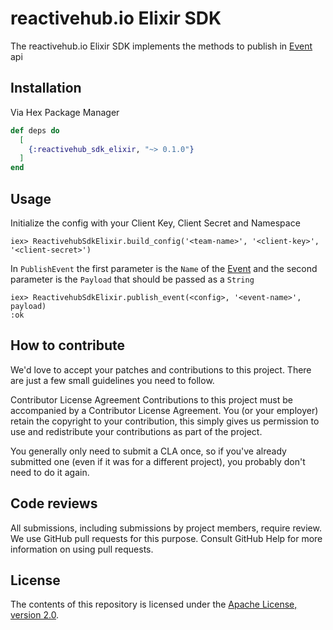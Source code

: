 # reactivehub.io Elixir SDK

The reactivehub.io Elixir SDK implements the methods to publish in [Event](https://docs.reactivehub.io/guide/events) api

## Installation

Via Hex Package Manager
```elixir
def deps do
  [
    {:reactivehub_sdk_elixir, "~> 0.1.0"}
  ]
end
```

## Usage

Initialize the config with your Client Key, Client Secret and Namespace

```
iex> ReactivehubSdkElixir.build_config('<team-name>', '<client-key>', '<client-secret>')
```

In ```PublishEvent``` the first parameter is the ```Name``` of the [Event](https://docs.reactivehub.io/guide/events) and the second parameter is the ```Payload``` that should be passed as a ```String```

```
iex> ReactivehubSdkElixir.publish_event(<config>, '<event-name>', payload)
:ok
```

## How to contribute
We'd love to accept your patches and contributions to this project. There are just a few small guidelines you need to follow.

Contributor License Agreement
Contributions to this project must be accompanied by a Contributor License Agreement. You (or your employer) retain the copyright to your contribution, this simply gives us permission to use and redistribute your contributions as part of the project.

You generally only need to submit a CLA once, so if you've already submitted one (even if it was for a different project), you probably don't need to do it again.

## Code reviews
All submissions, including submissions by project members, require review. We use GitHub pull requests for this purpose. Consult GitHub Help for more information on using pull requests.

## License

The contents of this repository is licensed under the
[Apache License, version 2.0](http://www.apache.org/licenses/LICENSE-2.0).
